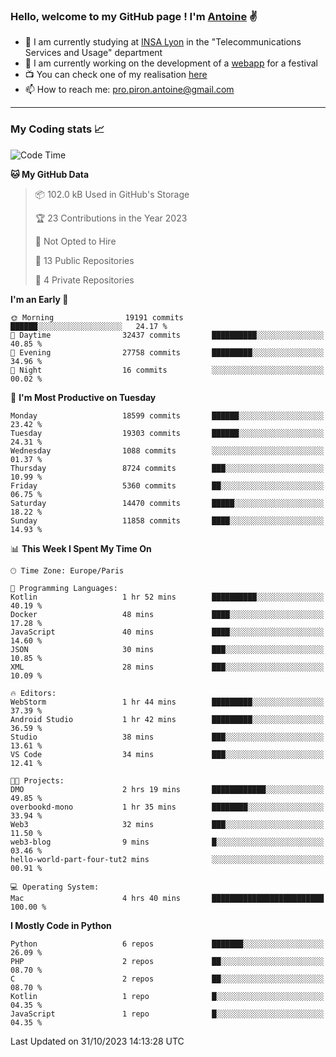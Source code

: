 ### Hello, welcome to my GitHub page ! I'm [Antoine](https://github.com/AntoinePiron) ✌️

- 🌱 I am currently studying at [INSA Lyon](https://www.insa-lyon.fr) in the "Telecommunications Services and Usage" department
- 🔭 I am currently working on the development of a [webapp](https://github.com/24HeuresINSA/Overbookd) for a festival
- 📺 You can check one of my realisation [here](https://astustc.fr)
- 📫 How to reach me: [pro.piron.antoine@gmail.com](mailto:pro.piron.antoine@gmail.com)

---

### My Coding stats 📈
<!--START_SECTION:waka-->
![Code Time](http://img.shields.io/badge/Code%20Time-195%20hrs%2028%20mins-blue)

**🐱 My GitHub Data** 

> 📦 102.0 kB Used in GitHub's Storage 
 > 
> 🏆 23 Contributions in the Year 2023
 > 
> 🚫 Not Opted to Hire
 > 
> 📜 13 Public Repositories 
 > 
> 🔑 4 Private Repositories 
 > 
**I'm an Early 🐤** 

```text
🌞 Morning                19191 commits       ██████░░░░░░░░░░░░░░░░░░░   24.17 % 
🌆 Daytime                32437 commits       ██████████░░░░░░░░░░░░░░░   40.85 % 
🌃 Evening                27758 commits       █████████░░░░░░░░░░░░░░░░   34.96 % 
🌙 Night                  16 commits          ░░░░░░░░░░░░░░░░░░░░░░░░░   00.02 % 
```
📅 **I'm Most Productive on Tuesday** 

```text
Monday                   18599 commits       ██████░░░░░░░░░░░░░░░░░░░   23.42 % 
Tuesday                  19303 commits       ██████░░░░░░░░░░░░░░░░░░░   24.31 % 
Wednesday                1088 commits        ░░░░░░░░░░░░░░░░░░░░░░░░░   01.37 % 
Thursday                 8724 commits        ███░░░░░░░░░░░░░░░░░░░░░░   10.99 % 
Friday                   5360 commits        ██░░░░░░░░░░░░░░░░░░░░░░░   06.75 % 
Saturday                 14470 commits       █████░░░░░░░░░░░░░░░░░░░░   18.22 % 
Sunday                   11858 commits       ████░░░░░░░░░░░░░░░░░░░░░   14.93 % 
```


📊 **This Week I Spent My Time On** 

```text
🕑︎ Time Zone: Europe/Paris

💬 Programming Languages: 
Kotlin                   1 hr 52 mins        ██████████░░░░░░░░░░░░░░░   40.19 % 
Docker                   48 mins             ████░░░░░░░░░░░░░░░░░░░░░   17.28 % 
JavaScript               40 mins             ████░░░░░░░░░░░░░░░░░░░░░   14.60 % 
JSON                     30 mins             ███░░░░░░░░░░░░░░░░░░░░░░   10.85 % 
XML                      28 mins             ███░░░░░░░░░░░░░░░░░░░░░░   10.09 % 

🔥 Editors: 
WebStorm                 1 hr 44 mins        █████████░░░░░░░░░░░░░░░░   37.39 % 
Android Studio           1 hr 42 mins        █████████░░░░░░░░░░░░░░░░   36.59 % 
Studio                   38 mins             ███░░░░░░░░░░░░░░░░░░░░░░   13.61 % 
VS Code                  34 mins             ███░░░░░░░░░░░░░░░░░░░░░░   12.41 % 

🐱‍💻 Projects: 
DMO                      2 hrs 19 mins       ████████████░░░░░░░░░░░░░   49.85 % 
overbookd-mono           1 hr 35 mins        ████████░░░░░░░░░░░░░░░░░   33.94 % 
Web3                     32 mins             ███░░░░░░░░░░░░░░░░░░░░░░   11.50 % 
web3-blog                9 mins              █░░░░░░░░░░░░░░░░░░░░░░░░   03.46 % 
hello-world-part-four-tut2 mins              ░░░░░░░░░░░░░░░░░░░░░░░░░   00.91 % 

💻 Operating System: 
Mac                      4 hrs 40 mins       █████████████████████████   100.00 % 
```

**I Mostly Code in Python** 

```text
Python                   6 repos             ███████░░░░░░░░░░░░░░░░░░   26.09 % 
PHP                      2 repos             ██░░░░░░░░░░░░░░░░░░░░░░░   08.70 % 
C                        2 repos             ██░░░░░░░░░░░░░░░░░░░░░░░   08.70 % 
Kotlin                   1 repo              █░░░░░░░░░░░░░░░░░░░░░░░░   04.35 % 
JavaScript               1 repo              █░░░░░░░░░░░░░░░░░░░░░░░░   04.35 % 
```




 Last Updated on 31/10/2023 14:13:28 UTC
<!--END_SECTION:waka-->
